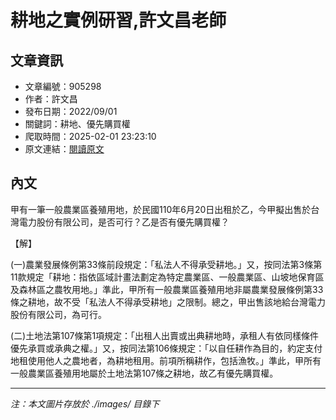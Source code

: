 # 耕地之實例研習,許文昌老師

## 文章資訊
- 文章編號：905298
- 作者：許文昌
- 發布日期：2022/09/01
- 關鍵詞：耕地、優先購買權
- 爬取時間：2025-02-01 23:23:10
- 原文連結：[閱讀原文](https://real-estate.get.com.tw/Columns/detail.aspx?no=905298)

## 內文


甲有一筆一般農業區養殖用地，於民國110年6月20日出租於乙，今甲擬出售於台灣電力股份有限公司，是否可行？乙是否有優先購買權？


【解】


(一)農業發展條例第33條前段規定：「私法人不得承受耕地。」又，按同法第3條第11款規定「耕地：指依區域計畫法劃定為特定農業區、一般農業區、山坡地保育區及森林區之農牧用地。」準此，甲所有一般農業區養殖用地非屬農業發展條例第33條之耕地，故不受「私法人不得承受耕地」之限制。總之，甲出售該地給台灣電力股份有限公司，為可行。


(二)土地法第107條第1項規定：「出租人出賣或出典耕地時，承租人有依同樣條件優先承買或承典之權。」又，按同法第106條規定：「以自任耕作為目的，約定支付地租使用他人之農地者，為耕地租用。前項所稱耕作，包括漁牧。」準此，甲所有一般農業區養殖用地屬於土地法第107條之耕地，故乙有優先購買權。

---
*注：本文圖片存放於 ./images/ 目錄下*
